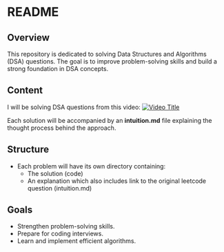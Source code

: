 # README

## Overview
This repository is dedicated to solving Data Structures and Algorithms (DSA) questions. The goal is to improve problem-solving skills and build a strong foundation in DSA concepts.

## Content
I will be solving DSA questions from this video:
[![Video Title](https://img.youtube.com/vi/YOUTUBE_VIDEO_ID/0.jpg)](https://www.youtube.com/watch?v=YOUTUBE_VIDEO_ID)

Each solution will be accompanied by an **intuition.md** file explaining the thought process behind the approach.

## Structure
- Each problem will have its own directory containing:
  - The solution (code)
  - An explanation which also includes link to the original leetcode question (intuition.md)

## Goals
- Strengthen problem-solving skills.
- Prepare for coding interviews.
- Learn and implement efficient algorithms.